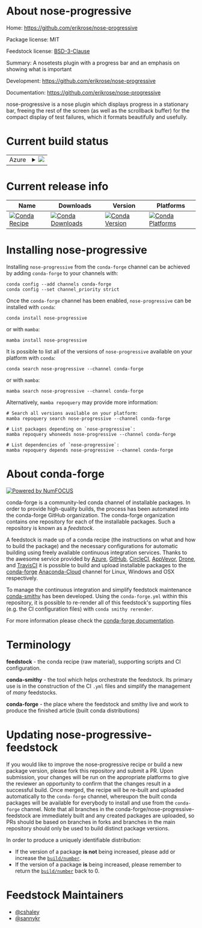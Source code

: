 About nose-progressive
======================

Home: https://github.com/erikrose/nose-progressive

Package license: MIT

Feedstock license: [BSD-3-Clause](https://github.com/conda-forge/nose-progressive-feedstock/blob/main/LICENSE.txt)

Summary: A nosetests plugin with a progress bar and an emphasis on showing what is important

Development: https://github.com/erikrose/nose-progressive

Documentation: https://github.com/erikrose/nose-progressive

nose-progressive is a nose plugin which displays progress in a stationary bar,
freeing the rest of the screen (as well as the scrollback buffer) for the
compact display of test failures, which it formats beautifully and usefully.


Current build status
====================


<table>
    
  <tr>
    <td>Azure</td>
    <td>
      <details>
        <summary>
          <a href="https://dev.azure.com/conda-forge/feedstock-builds/_build/latest?definitionId=693&branchName=main">
            <img src="https://dev.azure.com/conda-forge/feedstock-builds/_apis/build/status/nose-progressive-feedstock?branchName=main">
          </a>
        </summary>
        <table>
          <thead><tr><th>Variant</th><th>Status</th></tr></thead>
          <tbody><tr>
              <td>linux_64_python3.10.____cpython</td>
              <td>
                <a href="https://dev.azure.com/conda-forge/feedstock-builds/_build/latest?definitionId=693&branchName=main">
                  <img src="https://dev.azure.com/conda-forge/feedstock-builds/_apis/build/status/nose-progressive-feedstock?branchName=main&jobName=linux&configuration=linux_64_python3.10.____cpython" alt="variant">
                </a>
              </td>
            </tr><tr>
              <td>linux_64_python3.7.____cpython</td>
              <td>
                <a href="https://dev.azure.com/conda-forge/feedstock-builds/_build/latest?definitionId=693&branchName=main">
                  <img src="https://dev.azure.com/conda-forge/feedstock-builds/_apis/build/status/nose-progressive-feedstock?branchName=main&jobName=linux&configuration=linux_64_python3.7.____cpython" alt="variant">
                </a>
              </td>
            </tr><tr>
              <td>linux_64_python3.8.____73_pypy</td>
              <td>
                <a href="https://dev.azure.com/conda-forge/feedstock-builds/_build/latest?definitionId=693&branchName=main">
                  <img src="https://dev.azure.com/conda-forge/feedstock-builds/_apis/build/status/nose-progressive-feedstock?branchName=main&jobName=linux&configuration=linux_64_python3.8.____73_pypy" alt="variant">
                </a>
              </td>
            </tr><tr>
              <td>linux_64_python3.8.____cpython</td>
              <td>
                <a href="https://dev.azure.com/conda-forge/feedstock-builds/_build/latest?definitionId=693&branchName=main">
                  <img src="https://dev.azure.com/conda-forge/feedstock-builds/_apis/build/status/nose-progressive-feedstock?branchName=main&jobName=linux&configuration=linux_64_python3.8.____cpython" alt="variant">
                </a>
              </td>
            </tr><tr>
              <td>linux_64_python3.9.____73_pypy</td>
              <td>
                <a href="https://dev.azure.com/conda-forge/feedstock-builds/_build/latest?definitionId=693&branchName=main">
                  <img src="https://dev.azure.com/conda-forge/feedstock-builds/_apis/build/status/nose-progressive-feedstock?branchName=main&jobName=linux&configuration=linux_64_python3.9.____73_pypy" alt="variant">
                </a>
              </td>
            </tr><tr>
              <td>linux_64_python3.9.____cpython</td>
              <td>
                <a href="https://dev.azure.com/conda-forge/feedstock-builds/_build/latest?definitionId=693&branchName=main">
                  <img src="https://dev.azure.com/conda-forge/feedstock-builds/_apis/build/status/nose-progressive-feedstock?branchName=main&jobName=linux&configuration=linux_64_python3.9.____cpython" alt="variant">
                </a>
              </td>
            </tr><tr>
              <td>osx_64_python3.10.____cpython</td>
              <td>
                <a href="https://dev.azure.com/conda-forge/feedstock-builds/_build/latest?definitionId=693&branchName=main">
                  <img src="https://dev.azure.com/conda-forge/feedstock-builds/_apis/build/status/nose-progressive-feedstock?branchName=main&jobName=osx&configuration=osx_64_python3.10.____cpython" alt="variant">
                </a>
              </td>
            </tr><tr>
              <td>osx_64_python3.7.____cpython</td>
              <td>
                <a href="https://dev.azure.com/conda-forge/feedstock-builds/_build/latest?definitionId=693&branchName=main">
                  <img src="https://dev.azure.com/conda-forge/feedstock-builds/_apis/build/status/nose-progressive-feedstock?branchName=main&jobName=osx&configuration=osx_64_python3.7.____cpython" alt="variant">
                </a>
              </td>
            </tr><tr>
              <td>osx_64_python3.8.____73_pypy</td>
              <td>
                <a href="https://dev.azure.com/conda-forge/feedstock-builds/_build/latest?definitionId=693&branchName=main">
                  <img src="https://dev.azure.com/conda-forge/feedstock-builds/_apis/build/status/nose-progressive-feedstock?branchName=main&jobName=osx&configuration=osx_64_python3.8.____73_pypy" alt="variant">
                </a>
              </td>
            </tr><tr>
              <td>osx_64_python3.8.____cpython</td>
              <td>
                <a href="https://dev.azure.com/conda-forge/feedstock-builds/_build/latest?definitionId=693&branchName=main">
                  <img src="https://dev.azure.com/conda-forge/feedstock-builds/_apis/build/status/nose-progressive-feedstock?branchName=main&jobName=osx&configuration=osx_64_python3.8.____cpython" alt="variant">
                </a>
              </td>
            </tr><tr>
              <td>osx_64_python3.9.____73_pypy</td>
              <td>
                <a href="https://dev.azure.com/conda-forge/feedstock-builds/_build/latest?definitionId=693&branchName=main">
                  <img src="https://dev.azure.com/conda-forge/feedstock-builds/_apis/build/status/nose-progressive-feedstock?branchName=main&jobName=osx&configuration=osx_64_python3.9.____73_pypy" alt="variant">
                </a>
              </td>
            </tr><tr>
              <td>osx_64_python3.9.____cpython</td>
              <td>
                <a href="https://dev.azure.com/conda-forge/feedstock-builds/_build/latest?definitionId=693&branchName=main">
                  <img src="https://dev.azure.com/conda-forge/feedstock-builds/_apis/build/status/nose-progressive-feedstock?branchName=main&jobName=osx&configuration=osx_64_python3.9.____cpython" alt="variant">
                </a>
              </td>
            </tr>
          </tbody>
        </table>
      </details>
    </td>
  </tr>
</table>

Current release info
====================

| Name | Downloads | Version | Platforms |
| --- | --- | --- | --- |
| [![Conda Recipe](https://img.shields.io/badge/recipe-nose--progressive-green.svg)](https://anaconda.org/conda-forge/nose-progressive) | [![Conda Downloads](https://img.shields.io/conda/dn/conda-forge/nose-progressive.svg)](https://anaconda.org/conda-forge/nose-progressive) | [![Conda Version](https://img.shields.io/conda/vn/conda-forge/nose-progressive.svg)](https://anaconda.org/conda-forge/nose-progressive) | [![Conda Platforms](https://img.shields.io/conda/pn/conda-forge/nose-progressive.svg)](https://anaconda.org/conda-forge/nose-progressive) |

Installing nose-progressive
===========================

Installing `nose-progressive` from the `conda-forge` channel can be achieved by adding `conda-forge` to your channels with:

```
conda config --add channels conda-forge
conda config --set channel_priority strict
```

Once the `conda-forge` channel has been enabled, `nose-progressive` can be installed with `conda`:

```
conda install nose-progressive
```

or with `mamba`:

```
mamba install nose-progressive
```

It is possible to list all of the versions of `nose-progressive` available on your platform with `conda`:

```
conda search nose-progressive --channel conda-forge
```

or with `mamba`:

```
mamba search nose-progressive --channel conda-forge
```

Alternatively, `mamba repoquery` may provide more information:

```
# Search all versions available on your platform:
mamba repoquery search nose-progressive --channel conda-forge

# List packages depending on `nose-progressive`:
mamba repoquery whoneeds nose-progressive --channel conda-forge

# List dependencies of `nose-progressive`:
mamba repoquery depends nose-progressive --channel conda-forge
```


About conda-forge
=================

[![Powered by
NumFOCUS](https://img.shields.io/badge/powered%20by-NumFOCUS-orange.svg?style=flat&colorA=E1523D&colorB=007D8A)](https://numfocus.org)

conda-forge is a community-led conda channel of installable packages.
In order to provide high-quality builds, the process has been automated into the
conda-forge GitHub organization. The conda-forge organization contains one repository
for each of the installable packages. Such a repository is known as a *feedstock*.

A feedstock is made up of a conda recipe (the instructions on what and how to build
the package) and the necessary configurations for automatic building using freely
available continuous integration services. Thanks to the awesome service provided by
[Azure](https://azure.microsoft.com/en-us/services/devops/), [GitHub](https://github.com/),
[CircleCI](https://circleci.com/), [AppVeyor](https://www.appveyor.com/),
[Drone](https://cloud.drone.io/welcome), and [TravisCI](https://travis-ci.com/)
it is possible to build and upload installable packages to the
[conda-forge](https://anaconda.org/conda-forge) [Anaconda-Cloud](https://anaconda.org/)
channel for Linux, Windows and OSX respectively.

To manage the continuous integration and simplify feedstock maintenance
[conda-smithy](https://github.com/conda-forge/conda-smithy) has been developed.
Using the ``conda-forge.yml`` within this repository, it is possible to re-render all of
this feedstock's supporting files (e.g. the CI configuration files) with ``conda smithy rerender``.

For more information please check the [conda-forge documentation](https://conda-forge.org/docs/).

Terminology
===========

**feedstock** - the conda recipe (raw material), supporting scripts and CI configuration.

**conda-smithy** - the tool which helps orchestrate the feedstock.
                   Its primary use is in the construction of the CI ``.yml`` files
                   and simplify the management of *many* feedstocks.

**conda-forge** - the place where the feedstock and smithy live and work to
                  produce the finished article (built conda distributions)


Updating nose-progressive-feedstock
===================================

If you would like to improve the nose-progressive recipe or build a new
package version, please fork this repository and submit a PR. Upon submission,
your changes will be run on the appropriate platforms to give the reviewer an
opportunity to confirm that the changes result in a successful build. Once
merged, the recipe will be re-built and uploaded automatically to the
`conda-forge` channel, whereupon the built conda packages will be available for
everybody to install and use from the `conda-forge` channel.
Note that all branches in the conda-forge/nose-progressive-feedstock are
immediately built and any created packages are uploaded, so PRs should be based
on branches in forks and branches in the main repository should only be used to
build distinct package versions.

In order to produce a uniquely identifiable distribution:
 * If the version of a package **is not** being increased, please add or increase
   the [``build/number``](https://docs.conda.io/projects/conda-build/en/latest/resources/define-metadata.html#build-number-and-string).
 * If the version of a package **is** being increased, please remember to return
   the [``build/number``](https://docs.conda.io/projects/conda-build/en/latest/resources/define-metadata.html#build-number-and-string)
   back to 0.

Feedstock Maintainers
=====================

* [@cshaley](https://github.com/cshaley/)
* [@sannykr](https://github.com/sannykr/)

